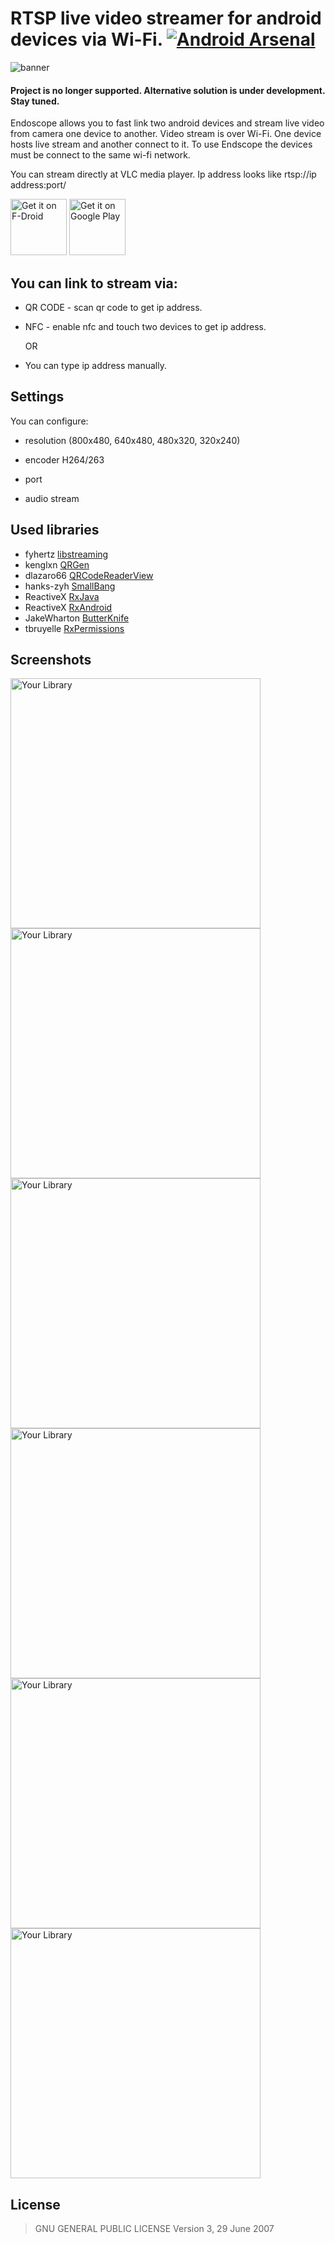 # RTSP live video streamer for android devices via Wi-Fi. [![Android Arsenal](https://img.shields.io/badge/Android%20Arsenal-Endoscope-brightgreen.svg?style=flat)](https://android-arsenal.com/details/3/4086)

![banner](https://raw.githubusercontent.com/hypeapps/Endoscope/master/img/banner.jpg)

#### Project is no longer supported. Alternative solution is under development. Stay tuned.

Endoscope allows you to fast link two android devices and stream live video from camera one device to another. Video stream is over Wi-Fi. One device hosts live stream and another connect to it. To use Endscope the devices must be connect to the same wi-fi network.

You can stream directly at VLC media player. Ip address looks like rtsp://ip address:port/

<a href="https://f-droid.org/repository/browse/?fdid=pl.hypeapp.endoscope" target="_blank">
<img src="https://f-droid.org/badge/get-it-on.png" alt="Get it on F-Droid" height="90"/></a>
<a href="https://play.google.com/store/apps/details?id=pl.hypeapp.endoscope" target="_blank">
<img src="https://play.google.com/intl/en_us/badges/images/generic/en-play-badge.png" alt="Get it on Google Play" height="90"/></a>

## You can link to stream via:

- QR CODE - scan qr code to get ip address.

- NFC - enable nfc and touch two devices to get ip address.

  OR

- You can type ip address manually.

## Settings

You can configure:

- resolution 
(800x480, 640x480,
480x320,
320x240)

- encoder H264/263

- port

- audio stream

## Used libraries

- fyhertz [libstreaming](https://github.com/fyhertz/libstreaming)
- kenglxn [QRGen](https://github.com/kenglxn/QRGen)
- dlazaro66 [QRCodeReaderView](https://github.com/dlazaro66/QRCodeReaderView)
- hanks-zyh [SmallBang](https://github.com/hanks-zyh/SmallBang)
- ReactiveX [RxJava](https://github.com/ReactiveX/RxJava)
- ReactiveX [RxAndroid](https://github.com/ReactiveX/RxAndroid)
- JakeWharton [ButterKnife](https://github.com/JakeWharton/butterknife)
- tbruyelle [RxPermissions](https://github.com/tbruyelle/RxPermissions)

## Screenshots

<img src="https://raw.githubusercontent.com/hypeapps/Endoscope/master/img/scr1.png" alt="Your Library" height="400"/> <img src="https://raw.githubusercontent.com/hypeapps/Endoscope/master/img/scr2.png" alt="Your Library" height="400"/> <img src="https://raw.githubusercontent.com/hypeapps/Endoscope/master/img/scr3.png" alt="Your Library" height="400"/> <img src="https://raw.githubusercontent.com/hypeapps/Endoscope/master/img/scr4.png" alt="Your Library" height="400"/> <img src="https://raw.githubusercontent.com/hypeapps/Endoscope/master/img/scr5.png" alt="Your Library" height="400"/> <img src="https://raw.githubusercontent.com/hypeapps/Endoscope/master/img/scr6.png" alt="Your Library" height="400"/> 



## License
>GNU GENERAL PUBLIC LICENSE Version 3, 29 June 2007
